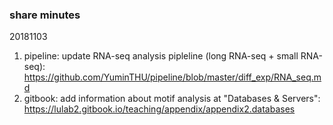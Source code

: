 ### share minutes
20181103
1.  pipeline: update RNA-seq analysis pipleline (long RNA-seq + small RNA-seq): https://github.com/YuminTHU/pipeline/blob/master/diff_exp/RNA_seq.md
2.  gitbook: add information about motif analysis at "Databases & Servers": https://lulab2.gitbook.io/teaching/appendix/appendix2.databases
